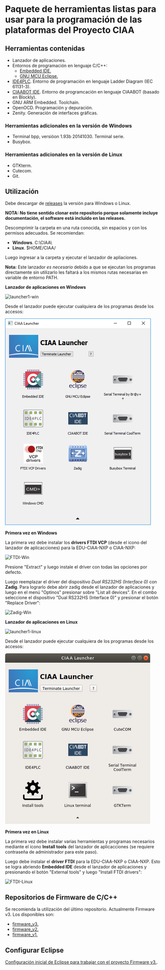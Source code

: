 # Paquete de herramientas listas para usar para la programación de las plataformas del Proyecto CIAA

## Herramientas contenidas

- Lanzador de aplicaciones.
- Entornos de programación en lenguaje C/C++:
     - [Embedded IDE.](embedded-ide/README.md)
     - [GNU MCU Eclipse.](eclipse/README.md)
 - [IDE4PLC](ide4plc/README.md). Entorno de programación en lenguaje Ladder Diagram (IEC 61131-3).
 - [CIAABOT IDE](ciaabot-ide/README.md). Entorno de programcación en lenguaje CIAABOT (basado en Blockly).
 - GNU ARM Embedded. Toolchain.
 - OpenOCD. Programación y depuración.
 - Zenity. Generación de interfaces gráficas.

### Herramientas adicionales en la versión de Windows

 - Terminal bpp, versióon 1.93b 20141030. Terminal serie.
 - Busybox.

### Herramientas adicionales en la versión de Linux

 - GTKterm.
 - Cutecom.
 - Git.

## Utilización

Debe descargar de [releases](https://github.com/epernia/software/releases/tag/r1.0.0) la versión para Windows o Linux.

**NOTA: No tiene sentido clonar este repositorio porque solamente incluye documentación, el software está incluído en las releases.**

Descomprimir la carpeta en una ruta conocida, sin espacios y con los permisos adecuados. Se recomiendan:

- **Windows**. C:\CIAA\
- **Linux**. $HOME/CIAA/

Luego ingresar a la carpeta y ejecutar el lanzador de apliaciones. 

**Nota:** Este lanzador *es necesario* debido a que se ejecutan los programas directamente sin utilizarlo les faltará a los mismos rutas necesarias en variable de entorno PATH.

**Lanzador de aplicaciones en Windows**

![launcher1-win](applauncher/docs/CIAA-folder-win.png)

Desde el lanzador puede ejecutar cualquiera de los programas desde los accesos:

![launcher-win](applauncher/docs/launcher-win.png)

**Primera vez en Windows**

La primera vez debe instalar los **drivers FTDI VCP** (desde el icono del lanzador de aplicacciones) para la EDU-CIAA-NXP o CIAA-NXP:

![FTDI-Win](applauncher/docs/FTDI-Win.png)

Presione "Extract" y luego instale el driver con todas las opciones por defecto.

Luego reemplazar el driver del dispositivo *Dual RS232HS (Interface 0)* con **Zadig**. Para lograrlo debe abrir zadig desde el lanzador de aplicaciones y luego en el menú "Optinos" presionar sobre "List all devices". En el combo seleccione el dispositivo "Dual RS232HS (Interface 0)" y presionar el botón "Replace Driver":

![Zadig-Win](applauncher/docs/Zadig-Win.png)

**Lanzador de aplicaciones en Linux**

![launcher1-linux](applauncher/docs/CIAA-folder-linux.png)

Desde el lanzador puede ejecutar cualquiera de los programas desde los accesos:

![launcher-linux](applauncher/docs/launcher-linux.png)

**Primera vez en Linux**

La primera vez debe instalar varias herramientas y programas necesarios mediante el icono **Install tools** del lanzador de aplicacciones (se requiere contraseña de administrador para este paso).

Luego debe instalar el **driver FTDI** para la EDU-CIAA-NXP o CIAA-NXP. Esto se logra abriendo **Embedded IDE** desde el lanzador de aplicaciones y presionando el botón "External tools" y luego "Install FTDI drivers":

![FTDI-Linux](applauncher/docs/FTDI-Linux.png)

## Repositorios de Firmware de C/C++

Se recomienda la utilización del último repositorio. Actualmente Firmware v3. Los disponibles son:

- [firmware_v3.](https://github.com/ciaa/firmware_v3)
- [firmware_v2.](https://github.com/ciaa/firmware_v2)
- [firmware_v1.](https://github.com/ciaa/firmware_v1)

## Configurar Eclipse

[Configuración inicial de Eclipse para trabajar con el proyecto Firmware v3.](eclipse/docs/configurar_eclipse.md).
